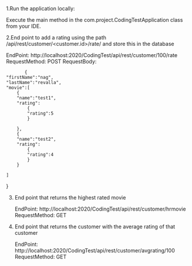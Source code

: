 1.Run the application locally:

  Execute the main method in the com.project.CodingTestApplication class from your IDE.

2.End point to add a rating using the path /api/rest/customer/<customer.id>/rate/<rating> and store this in the database

  EndPoint: http://localhost:2020/CodingTest/api/rest/customer/100/rate
  RequestMethod: POST
  RequestBody: 
  
           {
    "firstName":"nag",
    "lastName":"revalla",
    "movie":[
    	{
    	"name":"test1",
    	"rating":
    		{
    		"rating":5
    		}
    		
    	},
    	{
    	"name":"test2",
    	"rating":
    		{
    		"rating":4
    		}
    	}
    	
    ]
}

3. End point that returns the highest rated movie

   EndPoint: http://localhost:2020/CodingTest/api/rest/customer/hrmovie
   RequestMethod: GET

4. End point that returns the customer with the average rating of that customer 

   EndPoint: http://localhost:2020/CodingTest/api/rest/customer/avgrating/100
   RequestMethod: GET 
  
  